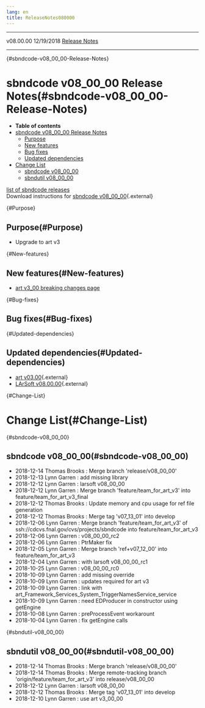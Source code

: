 ```yaml
---
lang: en
title: ReleaseNotes080000
---
```


  ----------- ------------ -- -- ------------------------------------------------------
  v08.00.00   12/19/2018         [Release Notes](ReleaseNotes080000.html)
  ----------- ------------ -- -- ------------------------------------------------------

{#sbndcode-v08_00_00-Release-Notes}

sbndcode v08\_00\_00 Release Notes(#sbndcode-v08_00_00-Release-Notes)
======================================================================================

-   **Table of contents**
-   [sbndcode v08\_00\_00 Release
    Notes](#sbndcode-v08_00_00-Release-Notes)
    -   [Purpose](#Purpose)
    -   [New features](#New-features)
    -   [Bug fixes](#Bug-fixes)
    -   [Updated dependencies](#Updated-dependencies)
-   [Change List](#Change-List)
    -   [sbndcode v08\_00\_00](#sbndcode-v08_00_00)
    -   [sbndutil v08\_00\_00](#sbndutil-v08_00_00)

[list of sbndcode
releases](List_of_SBND_code_releases.html)\
Download instructions for [sbndcode
v08\_00\_00](http://scisoft.fnal.gov/scisoft/bundles/sbnd/v08_00_00/sbndcode-v08_00_00.html){.external}

{#Purpose}

Purpose(#Purpose)
----------------------------------

-   Upgrade to art v3

{#New-features}

New features(#New-features)
--------------------------------------------

-   [art v3\_00 breaking changes
    page](300_breaking_changes.html)

{#Bug-fixes}

Bug fixes(#Bug-fixes)
--------------------------------------

{#Updated-dependencies}

Updated dependencies(#Updated-dependencies)
------------------------------------------------------------

-   [art
    v03.00](https://cdcvs.fnal.gov/redmine/projects/art/wiki/Series_300){.external}
-   [LArSoft
    v08.00.00](https://cdcvs.fnal.gov/redmine/projects/larsoft/wiki/ReleaseNotes080000){.external}

{#Change-List}

Change List(#Change-List)
==========================================

{#sbndcode-v08_00_00}

sbndcode v08\_00\_00(#sbndcode-v08_00_00)
----------------------------------------------------------

-   2018-12-14 Thomas Brooks : Merge branch \'release/v08\_00\_00\'
-   2018-12-13 Lynn Garren : add missing library
-   2018-12-12 Lynn Garren : larsoft v08\_00\_00
-   2018-12-12 Lynn Garren : Merge branch \'feature/team\_for\_art\_v3\'
    into feature/team\_for\_art\_v3\_final
-   2018-12-12 Thomas Brooks : Update memory and cpu usage for ref file
    generation
-   2018-12-12 Thomas Brooks : Merge tag \'v07\_13\_01\' into develop
-   2018-12-06 Lynn Garren : Merge branch \'feature/team\_for\_art\_v3\'
    of ssh://cdcvs.fnal.gov/cvs/projects/sbndcode into
    feature/team\_for\_art\_v3
-   2018-12-06 Lynn Garren : v08\_00\_00\_rc2
-   2018-12-06 Lynn Garren : PtrMaker fix
-   2018-12-05 Lynn Garren : Merge branch \'ref+v07\_12\_00\' into
    feature/team\_for\_art\_v3
-   2018-12-04 Lynn Garren : with larsoft v08\_00\_00\_rc1
-   2018-10-25 Lynn Garren : v08\_00\_00\_rc0
-   2018-10-09 Lynn Garren : add missing override
-   2018-10-09 Lynn Garren : updates required for art v3
-   2018-10-09 Lynn Garren : link with
    art\_Framework\_Services\_System\_TriggerNamesService\_service
-   2018-10-09 Lynn Garren : need EDProducer in constructor using
    getEngine
-   2018-10-08 Lynn Garren : preProcessEvent workarount
-   2018-10-04 Lynn Garren : fix getEngine calls

{#sbndutil-v08_00_00}

sbndutil v08\_00\_00(#sbndutil-v08_00_00)
----------------------------------------------------------

-   2018-12-14 Thomas Brooks : Merge branch \'release/v08\_00\_00\'
-   2018-12-14 Thomas Brooks : Merge remote-tracking branch
    \'origin/feature/team\_for\_art\_v3\' into release/v08\_00\_00
-   2018-12-12 Lynn Garren : larsoft v08\_00\_00
-   2018-12-12 Thomas Brooks : Merge tag \'v07\_13\_01\' into develop
-   2018-12-10 Lynn Garren : use art v3\_00\_00
